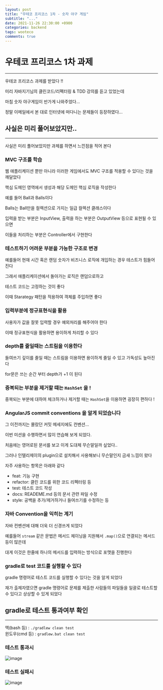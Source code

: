 ```yaml
---
layout: post
title: "우테코 프리코스 1차 - 숫자 야구 게임"
subtitle: "..."
date: 2021-11-26 22:30:00 +0900
categories: backend
tags: wooteco
comments: true
---
```


# 우테코 프리코스 1차 과제

---

우테코 프리코스 과제를 받았다 !!

미리 자바지기님의 클린코드/리펙터링 & TDD 강의를 듣고 있었는데

마침 숫자 야구게임이 반가게 나와주었다...

정말 이메일에서 본 대로 인터넷에 떠다니는 문제들이 등장하였다...

## 사실은 미리 풀어보았지만..

---

사실은 미리 풀어보았지만 과제를 하면서 느낀점을 적어 본다

### MVC 구조를 학습

웹 애플리케이션 뿐만 아니라 이러한 게임에서도 MVC 구조를 적용할 수 있다는 것을 깨달았다

핵심 도메인 영역에서 생성과 해당 도메인 핵심 로직을 작성한다

예를 들어 Ball과 Balls이다

Balls는 Ball만을 컬렉션으로 가지는 일급 컬렉션 클래스이다

입력을 받는 부분은 InputView, 출력을 하는 부분은 OutputView 등으로 표현될 수 있으면

이들을 처리하는 부분은 Controller에서 구현한다

### 테스트하기 어려운 부분을 가능한 구조로 변경

예를들어 현재 시간 혹은 랜덤 숫자가 비즈니스 로직에 개입하는 경우 테스트가 힘들어진다

그래서 애플리케이션에서 돌아가는 로직은 랜덤으로하고

테스트 코드는 고정하는 것이 좋다

이때 Starategy 패턴을 적용하여 객체를 주입하면 좋다

### 입력부분에 정규표현식을 활용

사용자가 값을 잘못 입력할 경우 예외처리를 해주어야 한다

이때 정규표현식을 활용하면 용이하게 처리할 수 있다

### depth를 줄일때는 스트림을 이용한다

들여쓰기 깊이를 줄일 때는 스트림을 이용하면 용이하게 줄일 수 있고 가독성도 높아진다

for문은 쓰는 순간 부터 depth가 +1 이 된다

### 중복되는 부분을 제거할 떄는 `HashSet` 을 !

중복되는 부분에 대하여 체크하거나 제거할 때는 `HashSet`을 이용하면 굉장히 편하다 !

### AngularJS commit conventions 을 알게 되었습니다

그 이전까지는 몰랐던 커밋 메세지에도 컨벤션...

이번 미션을 수행하면서 많이 연습해 보게 되었다.

처음에는 영어로된 문서를 보고 이게 도대체 무슨말일까 싶었다..

그러나 인텔리제이의 plugin으로 설치해서 사용해보니 무슨말인지 금새 느낌이 왔다

자주 사용하는 항목은 아래와 같다

- feat: 기능 구현
- refactor: 클린 코드를 위한 코드 리펙터링 등
- test: 테스트 코드 작성
- docs: READEME.md 등의 문서 관련 파일 수정
- style: 공백을 추가/제거하거나 들여쓰기를 수정하는 등

### 자바 Convention을 익히는 계기

자바 컨벤션에 대해 더욱 더 신경쓰게 되었다

예를들어 `stream` 같은 문법은 메서드 체이닝을 지원해서 `.map()`으로 연결되는 메서드 등이 많은데

대게 이것은 한줄에 하나의 메서드를 입력하는 방식으로 포맷을 진행한다

### gradle로 test 코드를 실행할 수 있다

gradle 명령어로 테스트 코드를 실행할 수 있다는 것을 알게 되었다

재가 출제자였으면 gradle 명령어로 문제를 제출한 사람들의 파일들을 일괄로 테스트할 수 있다고 상상할 수 있게 되었다

## gradle로 테스트 통과여부 확인

---

맥(bash 등) : `./gradlew clean test`  
윈도우(cmd 등) : `gradlew.bat clean test`

### 테스트 통과시

![image](https://user-images.githubusercontent.com/66164361/143670081-f540a8ef-6c53-472e-806a-b1f5d36df7fa.png)

### 테스트 실패시

![image](https://user-images.githubusercontent.com/66164361/143670101-8cd68bdc-7428-4b90-904d-f8a1ea889e64.png)
